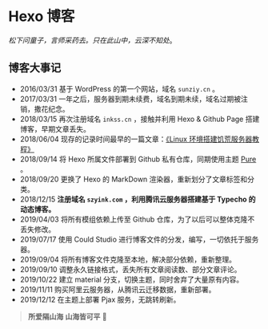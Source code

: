 # Hexo 博客

*松下问童子，言师采药去。只在此山中，云深不知处*。

## 博客大事记

- 2016/03/31 基于 WordPress 的第一个网站，域名 `sunziy.cn` 。
- 2017/03/31 一年之后，服务器到期未续费，域名到期未续，域名过期被注销，撒花纪念。
- 2018/03/15 再次注册域名 `inkss.cn` ，接触并利用 Hexo & Github Page 搭建博客，早期文章丢失。
- 2018/06/04 现存的记录时间最早的一篇文章：[《Linux 环境搭建饥荒服务器教程》](https://inkss.cn/article/info/77face98.html)
- 2018/09/14 将 Hexo 所属文件部署到 Github 私有仓库，同期使用主题 [Pure](https://github.com/cofess/hexo-theme-pure) 。
- 2018/09/20 更换了 Hexo 的 MarkDown 渲染器，重新划分了文章标签和分类。
- 2018/12/15 **注册域名 `szyink.com` ，利用腾讯云服务器搭建基于 Typecho 的动态博客。**
- 2019/04/03 将所有模组依赖上传至 Github 仓库，为了以后可以整体克隆不丢失修改。
- 2019/07/17 使用 Could Studio 进行博客文件的分发，编写，一切依托于服务器。
- 2019/09/04 将所有博客文件克隆至本地，解决部分依赖，重新整理。
- 2019/09/10 调整永久链接格式，丢失所有文章阅读数、部分文章评论。
- 2019/10/22 建立 material 分支，切换主题，同时舍弃了大量原有内容。
- 2019/11/11 购买阿里云服务器，从腾讯云迁移数据，重新部署。
- 2019/12/12 在主题上部署 Pjax 服务，无跳转刷新。

> **所爱隔山海** **山海皆可平** 🐾
